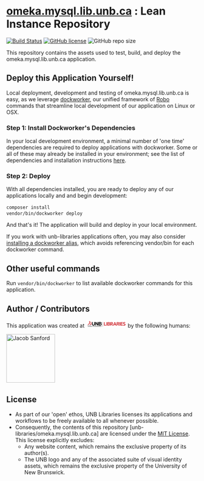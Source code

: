 # [omeka.mysql.lib.unb.ca](https://omeka.mysql.lib.unb.ca/) : Lean Instance Repository
[![Build Status](https://github.com/unb-libraries/omeka.mysql.lib.unb.ca/actions/workflows/deployment-workflow.yaml/badge.svg?branch=prod)](https://github.com/unb-libraries/omeka.mysql.lib.unb.ca/actions/workflows/deployment-workflow.yaml)
[![GitHub license](https://img.shields.io/github/license/unb-libraries/omeka.mysql.lib.unb.ca)](https://github.com/unb-libraries/omeka.mysql.lib.unb.ca/blob/prod/LICENSE)
![GitHub repo size](https://img.shields.io/github/repo-size/unb-libraries/omeka.mysql.lib.unb.ca?label=lean%20repo%20size)

This repository contains the assets used to test, build, and deploy the omeka.mysql.lib.unb.ca application.

## Deploy this Application Yourself!
Local deployment, development and testing of omeka.mysql.lib.unb.ca is easy, as we leverage [dockworker](https://github.com/unb-libraries/dockworker), our unified framework of [Robo](https://robo.li/) commands that streamline local development of our application on Linux or OSX.

### Step 1: Install Dockworker's Dependencies
In your local development environment, a minimal number of 'one time' dependencies are required to deploy applications with dockworker. Some or all of these may already be installed in your environment; see the list of dependencies and installation instructions [here](https://github.com/unb-libraries/dockworker/blob/4.x/docs/prerequisites.md).

### Step 2: Deploy
With all dependencies installed, you are ready to deploy any of our applications locally and and begin development:

```
composer install
vendor/bin/dockworker deploy
```

And that's it! The application will build and deploy in your local environment.

If you work with unb-libraries applications often, you may also consider [installing a dockworker alias](https://gist.github.com/JacobSanford/1448fece856be371060d0f16ccb1b194), which avoids referencing vendor/bin for each dockworker command.

## Other useful commands
Run ```vendor/bin/dockworker``` to list available dockworker commands for this application.

## Author / Contributors
This application was created at [![UNB Libraries](https://github.com/unb-libraries/assets/raw/master/unblibbadge.png "UNB Libraries")](https://lib.unb.ca) by the following humans:

<a href="https://github.com/JacobSanford"><img src="https://avatars.githubusercontent.com/u/244894?v=3" title="Jacob Sanford" width="128" height="128"></a>

## License
- As part of our 'open' ethos, UNB Libraries licenses its applications and workflows to be freely available to all whenever possible.
- Consequently, the contents of this repository [unb-libraries/omeka.mysql.lib.unb.ca] are licensed under the [MIT License](http://opensource.org/licenses/mit-license.html). This license explicitly excludes:
   - Any website content, which remains the exclusive property of its author(s).
   - The UNB logo and any of the associated suite of visual identity assets, which remains the exclusive property of the University of New Brunswick.
